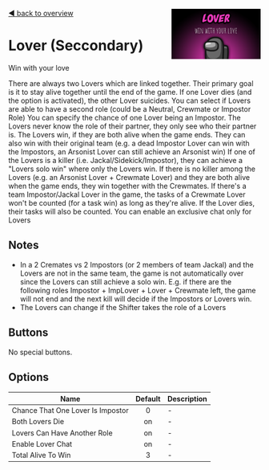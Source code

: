 [:arrow_backward: back to overview](https://github.com/laicosvk/theepicroles#roles "back to overview")
<img align="right" height="100" src="Lover.png"/>

# Lover (Seccondary)
Win with your love

There are always two Lovers which are linked together.
Their primary goal is it to stay alive together until the end of the game.
If one Lover dies (and the option is activated), the other Lover suicides.
You can select if Lovers are able to have a second role (could be a Neutral, Crewmate or Impostor Role)
You can specify the chance of one Lover being an Impostor.
The Lovers never know the role of their partner, they only see who their partner is.
The Lovers win, if they are both alive when the game ends. They can also win with their original team (e.g. a dead Impostor Lover can win with the Impostors, an Arsonist Lover can still achieve an Arsonist win)
If one of the Lovers is a killer (i.e. Jackal/Sidekick/Impostor), they can achieve a "Lovers solo win" where only the Lovers win.
If there is no killer among the Lovers (e.g. an Arsonist Lover + Crewmate Lover) and they are both alive when the game ends, they win together with the Crewmates.
If there's a team Impostor/Jackal Lover in the game, the tasks of a Crewmate Lover won't be counted (for a task win) as long as they're alive. If the Lover dies, their tasks will also be counted.
You can enable an exclusive chat only for Lovers

## Notes
- In a 2 Cremates vs 2 Impostors (or 2 members of team Jackal) and the Lovers are not in the same team, the game is not automatically over since the Lovers can still achieve a solo win. E.g. if there are the following roles Impostor + ImpLover + Lover + Crewmate left, the game will not end and the next kill will decide if the Impostors or Lovers win.
- The Lovers can change if the Shifter takes the role of a Lovers

## Buttons
No special buttons.

## Options
| Name | Default | Description |
| --- | :---: | --- |
| Chance That One Lover Is Impostor | 0 | - |
| Both Lovers Die | on | - |
| Lovers Can Have Another Role | on | - |
| Enable Lover Chat | on | - |
| Total Alive To Win | 3 | - |